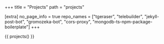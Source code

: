 +++
title = "Projects"
path = "projects"

[extra]
no_page_info = true
repo_names = ["tgeraser", "telebuilder", "jekyll-post-bot", "gromozeka-bot", "cors-proxy", "mongodb-ts-npm-package-boilerplate"]
+++

{{ projects() }}
